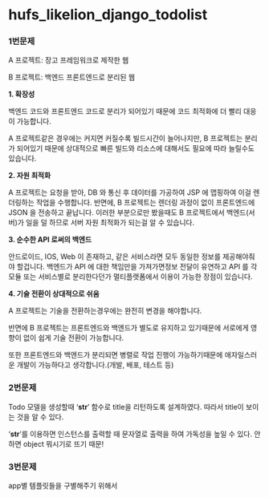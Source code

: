 # hufs_likelion_django_todolist

### 1번문제

A 프로젝트: 장고 프레임워크로 제작한 웹

B 프로젝트: 백엔드 프론트엔드로 분리된 웹

**1. 확장성**

백엔드 코드와 프론트엔드 코드로 분리가 되어있기 때문에 코드 최적화에 더 빨리 대응이 가능합니다.

A 프로젝트같은 경우에는 커지면 커질수록 빌드시간이 늘어나지만, B 프로젝트는 분리가 되어있기 때문에 상대적으로 빠른 빌드와 리소스에 대해서도 필요에 따라 늘릴수도 있습니다.

**2. 자원 최적화**

A 프로젝트는 요청을 받아, DB 와 통신 후 데이터를 가공하여 JSP 에 맵핑하여 이걸 렌더링하는 작업을 수행합니다. 반면에, B 프로젝트는 렌더링 과정이 없이 프론트엔드에 JSON 을 전송하고 끝납니다. 이러한 부분으로만 봤을때도 B 프로젝트에서 백엔드(서버)가 일을 덜 하므로 서버 자원 최적화가 되는걸 알 수 있습니다.

**3. 순수한 API 로써의 백엔드**

안드로이드, IOS, Web 이 존재하고, 같은 서비스라면 모두 동일한 정보를 제공해야줘야 할겁니다. 백엔드가 API 에 대한 책임만을 가져가면정보 전달이 유연하고 API 를 각 모듈 또는 서비스별로 분리한다던가 멀티플랫폼에서 이용이 가능한 장점이 있습니다.

**4. 기술 전환이 상대적으로 쉬움**

A 프로젝트는 기술을 전환하는경우에는 완전히 변경을 해야합니다.

반면에 B 프로젝트는 프론트엔드와 백엔드가 별도로 유지하고 있기때문에 서로에게 영향이 없이 쉽게 기술 전환이 가능합니다.

또한 프론트엔드와 백엔드가 분리되면 병렬로 작업 진행이 가능하기때문에 애자일스러운 개발이 가능하다고 생각합니다.(개발, 배포, 테스트 등)

### 2번문제

Todo 모델을 생성할때 ‘**str**’ 함수로 title을 리턴하도록 설계하였다. 따라서 title이 보이는 것을 알 수 있다.

‘**str**’를 이용하면 인스턴스를 출력할 때 문자열로 출력을 하여 가독성을 높일 수 있다. 안하면 object 뭐시기로 뜨기 때문!

### 3번문제

app별 템플릿들을 구별해주기 위해서

